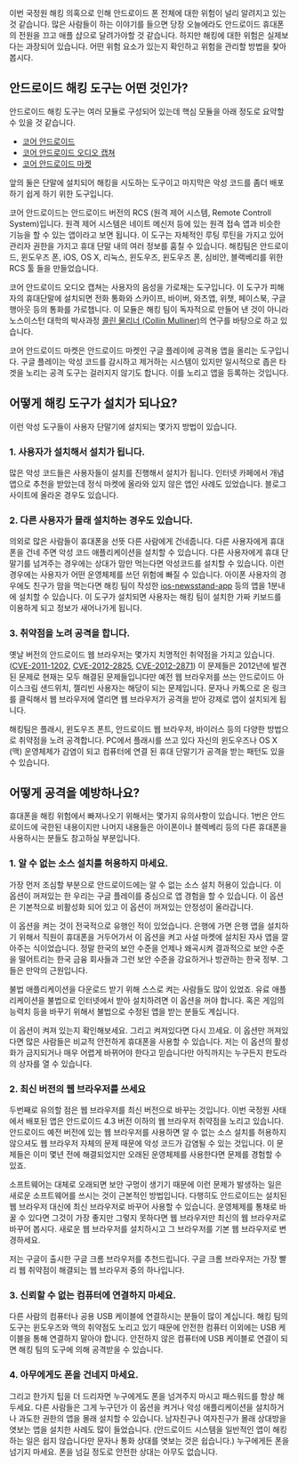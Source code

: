 이번 국정원 해킹 의혹으로 인해 안드로이드 폰 전체에 대한 위험이 널리 알려지고 있는 것 같습니다. 많은
사람들이 하는 이야기를 들으면 당장 오늘에라도 안드로이드 휴대폰의 전원을 끄고 애플 샵으로 달려가야할 것
같습니다. 하지만 해킹에 대한 위험은 실제보다는 과장되어 있습니다. 어떤 위험 요소가 있는지 확인하고 위험을
관리할 방법을 찾아봅시다.

## 안드로이드 해킹 도구는 어떤 것인가?

안드로이드 해킹 도구는 여러 모듈로 구성되어 있는데 핵심 모듈을 아래 정도로 요약할 수 있을 것 같습니다.

 * [코어 안드로이드](https://github.com/hackedteam/core-android)
 * [코어 안드로이드 오디오 캡쳐](https://github.com/hackedteam/core-android-audiocapture)
 * [코어 안드로이드 마켓](https://github.com/hackedteam/core-android-market)

앞의 둘은 단말에 설치되어 해킹을 시도하는 도구이고 마지막은 악성 코드를 좀더 배포하기 쉽게 하기 위한
도구입니다.

코어 안드로이드는 안드로이드 버전의 RCS (원격 제어 시스템, Remote Controll System)입니다. 원격
제어 시스템은 네이트 메신저 등에 있는 원격 접속 앱과 비슷한 기능을 할 수 있는 앱이라고 보면 됩니다. 이
도구는 자체적인 루팅 루틴을 가지고 있어 관리자 권한을 가지고 휴대 단말 내의 여러 정보를 훔칠 수 있습니다.
해킹팀은 안드로이드, 윈도우즈 폰, iOS, OS X, 리눅스, 윈도우즈, 윈도우즈 폰, 심비안, 블랙베리를 위한
RCS 툴 들을 만들었습니다.

코어 안드로이드 오디오 캡쳐는 사용자의 음성을 가로채는 도구입니다. 이 도구가 피해자의 휴대단말에 설치되면
전화 통화와 스카이프, 바이버, 와츠앱, 위챗, 페이스북, 구글 행아웃 등의 통화를 가로챕니다. 이 모듈은
해킹 팀이 독자적으로 만들어 낸 것이 아니라 노스이스턴 대학의 박사과정 [콜린 물리너 (Collin Mulliner)](https://scholar.google.com/citations?hl=en&user=c6qOjAYAAAAJ)의 연구를
바탕으로 하고 있습니다.

코어 안드로이드 마켓은 안드로이드 마켓인 구글 플레이에 공격용 앱을 올리는 도구입니다. 구글 플레이는 악성
코드를 감시하고 제거하는 시스템이 있지만 일시적으로 좁은 타겟을 노리는 공격 도구는 걸러지지 않기도 합니다.
이를 노리고 앱을 등록하는 것입니다.

## 어떻게 해킹 도구가 설치가 되나요?

이런 악성 도구들이 사용자 단말기에 설치되는 몇가지 방법이 있습니다.

### 1. 사용자가 설치해서 설치가 됩니다.

많은 악성 코드들은 사용자들이 설치를 진행해서 설치가 됩니다. 인터넷 카페에서 개념 앱으로 추천을 받았는데
정식 마켓에 올라와 있지 않은 앱인 사례도 있었습니다. 블로그 사이트에 올라온 경우도 있습니다.

### 2. 다른 사용자가 몰래 설치하는 경우도 있습니다.

의외로 많은 사람들이 휴대폰을 선뜻 다른 사람에게 건네줍니다. 다른 사용자에게 휴대폰을 건네 주면 악성 코드
애플리케이션을 설치할 수 있습니다. 다른 사용자에게 휴대 단말기를 넘겨주는 경우에는 상대가 맘만 먹는다면
악성코드를 설치할 수 있습니다. 이런 경우에는 사용자가 어떤 운영체제를 쓰던 위험에 빠질 수 있습니다.
아이폰 사용자의 경우에도 친구가 맘을 먹는다면 해킹 팀이 작성한 [ios-newsstand-app](https://github.com/hackedteam/core-ios/tree/master/ios-newsstand-app)
등의 앱을 1분내에 설치할 수 있습니다. 이 도구가 설치되면 사용자는 해킹 팀이 설치한 가짜 키보드를
이용하게 되고 정보가 새어나가게 됩니다.

### 3. 취약점을 노려 공격을 합니다.

옛날 버전의 안드로이드 웹 브라우저는 몇가지 치명적인 취약점을 가지고 있습니다. ([CVE-2011-1202](https://code.google.com/p/chromium/issues/detail?id=73716), [CVE-2012-2825](https://code.google.com/p/chromium/issues/detail?id=127417), [CVE-2012-2871](https://code.google.com/p/chromium/issues/detail?id=138673))
이 문제들은 2012년에 발견된 문제로 현재는 모두 해결된 문제들입니다만 예전 웹 브라우저를 쓰는 안드로이드
아이스크림 샌드위치, 젤리빈 사용자는 해당이 되는 문제입니다. 문자나 카톡으로 온 링크를 클릭해서 웹
브라우저에 열리면 웹 브라우저가 공격을 받아 강제로 앱이 설치되게 됩니다.

해킹팀은 플래시, 윈도우즈 폰트, 안드로이드 웹 브라우저, 바이러스 등의 다양한 방법으로 취약점을 노려
공격합니다. PC에서 플래시를 쓰고 있다 자신의 윈도우즈나 OS X (맥) 운영체제가 감염이 되고 컴퓨터에 연결
된 휴대 단말기가 공격을 받는 패턴도 있을 수 있습니다.

## 어떻게 공격을 예방하나요?

휴대폰을 해킹 위험에서 빠져나오기 위해서는 몇가지 유의사항이 있습니다. 1번은 안드로이드에 국한된
내용이지만 나머지 내용들은 아이폰이나 블렉베리 등의 다른 휴대폰을 사용하시는 분들도 참고하실 부분입니다.

### 1. 알 수 없는 소스 설치를 허용하지 마세요.

가장 먼저 조심할 부분으로 안드로이드에는 알 수 없는 소스 설치 허용이 있습니다. 이 옵션이 꺼져있는 한
우리는 구글 플레이를 중심으로 앱 경험을 할 수 있습니다. 이 옵션은 기본적으로 비활성화 되어 있고 이
옵션이 꺼져있는 안정성이 올라갑니다.

이 옵션을 켜는 것이 전국적으로 유행인 적이 있었습니다. 은행에 가면 은행 앱을 설치하기 위해서 직원이
휴대폰을 거두어가서 이 옵션을 켜고 사설 마켓에 설치된 자사 앱을 깔아주는 식이었습니다. 정말 한국의 보안
수준을 언제나 왜곡시켜 결과적으로 보안 수준을 떨어트리는 한국 금융 회사들과 그런 보안 수준을 강요하거나
방관하는 한국 정부. 그들은 만악의 근원입니다.

불법 애플리케이션을 다운로드 받기 위해 스스로 켜는 사람들도 많이 있었죠. 유료 애플리케이션을 불법으로
인터넷에서 받아 설치하려면 이 옵션을 꺼야 합니다. 혹은 게임의 능력치 등을 바꾸기 위해서 불법으로 수정된
앱을 받는 분들도 계십니다.

이 옵션이 켜져 있는지 확인해보세요. 그리고 켜져있다면 다시 끄세요. 이 옵션만 꺼져있다면 많은 사람들은
비교적 안전하게 휴대폰을 사용할 수 있습니다. 저는 이 옵션의 활성화가 금지되거나 매우 어렵게 바뀌어야
한다고 믿습니다만 아직까지는 누구든지 판도라의 상자를 열 수 있습니다.

### 2. 최신 버전의 웹 브라우저를 쓰세요

두번째로 유의할 점은 웹 브라우저를 최신 버전으로 바꾸는 것입니다. 이번 국정원 사태에서 배포된 앱은
안드로이드 4.3 버전 이하의 웹 브라우저 취약점을 노리고 있습니다. 안드로이드 예전 버전에 있는 웹
브라우저를 사용하면 알 수 없는 소스 설치를 허용하지 않으셔도 웹 브라우저 자체의 문제 때문에 악성 코드가
감염될 수 있는 것입니다. 이 문제들은 이미 몇년 전에 해결되었지만 오래된 운영체제를 사용한다면 문제를
경험할 수 있죠.

소프트웨어는 대체로 오래되면 보안 구멍이 생기기 때문에 이런 문제가 발생하는 일은 새로운 소프트웨어를
쓰시는 것이 근본적인 방법입니다. 다행히도 안드로이드는 설치된 웹 브라우저 대신에 최신 브라우저로 바꾸어
사용할 수 있습니다. 운영체제를 통채로 바꿀 수 있다면 그것이 가장 좋지만 그렇지 못하다면 웹 브라우저만
최신의 웹 브라우저로 바꾸어 봅시다. 새로운 웹 브라우저를 설치하시고 그 브라우저를 기본 웹 브라우저로
변경하세요.

저는 구글이 출시한 구글 크롬 브라우저를 추천드립니다. 구글 크롬 브라우저는 가장 빨리 웹 취약점이 해결되는
웹 브라우저 중의 하나입니다.

### 3. 신뢰할 수 없는 컴퓨터에 연결하지 마세요.

다른 사람의 컴퓨터나 공용 USB 케이블에 연결하시는 분들이 많이 계십니다. 해킹 팀의 도구는 윈도우즈와
맥의 취약점도 노리고 있기 때문에 안전한 컴퓨터 이외에는 USB 케이블을 통해 연결하지 말아야 합니다.
안전하지 않은 컴퓨터에 USB 케이블로 연결이 되면 해킹 팀의 도구에 의해 공격받을 수 있습니다.

### 4. 아무에게도 폰을 건네지 마세요.

그리고 한가지 팁을 더 드리자면 누구에게도 폰을 넘겨주지 마시고 패스워드를 항상 해두세요. 다른 사람들은
그게 누구던가 이 옵션을 켜거나 악성 애플리케이션을 설치하거나 과도한 권한의 앱을 몰래 설치할 수 있습니다.
남자친구나 여자친구가 몰래 상대방을 엿보는 앱을 설치한 사례도 많이 들었습니다. (안드로이드 시스템을
일반적인 앱이 해킹하는 일은 쉽지 않습니다만 문자나 통화 상대를 엿보는 것은 쉽습니다.) 누구에게든 폰을
넘기지 마세요. 폰을 넘길 정도로 안전한 상대는 아무도 없습니다.
